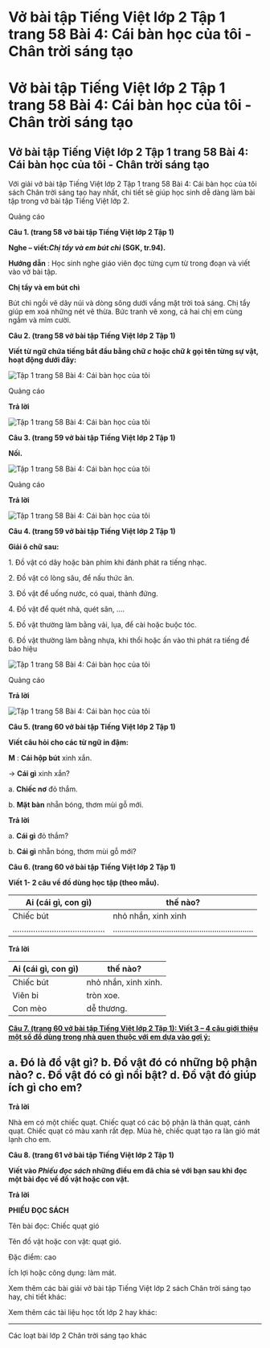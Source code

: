 # Vở bài tập Tiếng Việt lớp 2 Tập 1 trang 58 Bài 4: Cái bàn học của tôi - Chân trời sáng tạo

# Vở bài tập Tiếng Việt lớp 2 Tập 1 trang 58 Bài 4: Cái bàn học của tôi - Chân trời sáng tạo

## Vở bài tập Tiếng Việt lớp 2 Tập 1 trang 58 Bài 4: Cái bàn học của tôi - Chân trời sáng tạo

Với giải vở bài tập Tiếng Việt lớp 2 Tập 1 trang 58 Bài 4: Cái bàn học của tôi sách Chân trời sáng tạo hay nhất, chi tiết sẽ giúp học sinh dễ dàng làm bài tập trong vở bài tập Tiếng Việt lớp 2.

Quảng cáo

**Câu 1. (trang 58 vở bài tập Tiếng Việt lớp 2 Tập 1)**

**Nghe – viết:_Chị tẩy và em bút chì_ (SGK, tr.94).**

**Hướng dẫn** : Học sinh nghe giáo viên đọc từng cụm từ trong đoạn và viết vào vở bài tập.

**Chị tẩy và em bút chì**

Bút chì ngồi vẽ dãy núi và dòng sông dưới vầng mặt trời toả sáng. Chị tẩy giúp em xoá những nét vẽ thừa. Bức tranh vẽ xong, cả hai chị em cùng ngắm và mỉm cười.

**Câu 2. (trang 58 vở bài tập Tiếng Việt lớp 2 Tập 1)**

**Viết từ ngữ chứa tiếng bắt đầu bằng chữ _c_ hoặc chữ  _k_ gọi tên từng sự vật, hoạt động dưới đây:**

![Tập 1 trang 58 Bài 4: Cái bàn học của tôi](https://vietjack.com/vbt-tieng-viet-2-ct/images/bai-4-cai-ban-hoc-cua-toi.png)

Quảng cáo

**Trả lời**

![Tập 1 trang 58 Bài 4: Cái bàn học của tôi](https://vietjack.com/vbt-tieng-viet-2-ct/images/bai-4-1-cai-ban-hoc-cua-toi.png)

**Câu 3. (trang 59 vở bài tập Tiếng Việt lớp 2 Tập 1)**

**Nối.**

![Tập 1 trang 58 Bài 4: Cái bàn học của tôi](https://vietjack.com/vbt-tieng-viet-2-ct/images/bai-4-2-cai-ban-hoc-cua-toi.png)

Quảng cáo

**Trả lời**

![Tập 1 trang 58 Bài 4: Cái bàn học của tôi](https://vietjack.com/vbt-tieng-viet-2-ct/images/bai-4-3-cai-ban-hoc-cua-toi.png)

**Câu 4. (trang 59 vở bài tập Tiếng Việt lớp 2 Tập 1)**

**Giải ô chữ sau:**

1\. Đồ vật có dây hoặc bàn phím khi đánh phát ra tiếng nhạc.

2\. Đồ vật có lòng sâu, để nấu thức ăn.

3\. Đồ vật để uống nước, có quai, thành đứng.

4\. Đồ vật để quét nhà, quét sân, ....

5\. Đồ vật thường làm bằng vải, lụa, để cài hoặc buộc tóc.

6\. Đồ vật thường làm bằng nhựa, khi thổi hoặc ấn vào thì phát ra tiếng để báo hiệu

![Tập 1 trang 58 Bài 4: Cái bàn học của tôi](https://vietjack.com/vbt-tieng-viet-2-ct/images/bai-4-4-cai-ban-hoc-cua-toi.png)

Quảng cáo

**Trả lời**

![Tập 1 trang 58 Bài 4: Cái bàn học của tôi](https://vietjack.com/vbt-tieng-viet-2-ct/images/bai-4-5-cai-ban-hoc-cua-toi.png)

**Câu 5. (trang 60 vở bài tập Tiếng Việt lớp 2 Tập 1)**

**Viết câu hỏi cho các từ ngữ in đậm:**

**M** : **Cái hộp bút** xinh xắn.

-> **Cái gì** xinh xắn?

a. **Chiếc nơ** đỏ thắm.

b. **Mặt bàn** nhẵn bóng, thơm mùi gỗ mới.

**Trả lời**

a. **Cái gì** đỏ thắm?

b. **Cái gì** nhẵn bóng, thơm mùi gỗ mới?

**Câu 6. (trang 60 vở bài tập Tiếng Việt lớp 2 Tập 1)**

**Viết 1- 2 câu về đồ dùng học tập (theo mẫu).**

Ai (cái gì, con gì) |  thế nào?  
---|---  
Chiếc bút |  nhỏ nhắn, xinh xinh  
….……………………………… |  .................................................................  
  
**Trả lời**

Ai (cái gì, con gì) |  thế nào?  
---|---  
Chiếc bút |  nhỏ nhắn, xinh xinh.  
Viên bi |  tròn xoe.  
Con mèo |  dễ thương.  
  
[**Câu 7. (trang 60 vở bài tập Tiếng Việt lớp 2 Tập 1): Viết 3 – 4 câu giới thiệu một số đồ dùng trong nhà quen thuộc với em dựa vào gợi ý:**](https://vietjack.com/vbt-tieng-viet-2-ct/viet-3-4-cau-gioi-thieu-mot-so-do-dung-trong-nha-quen-thuoc-voi-em-vm.jsp)

a. Đó là đồ vật gì? b. Đồ vật đó có những bộ phận nào? c. Đồ vật đó có gì nổi bật? d. Đồ vật đó giúp ích gì cho em?  
---  
  
**Trả lời**

Nhà em có một chiếc quạt. Chiếc quạt có các bộ phận là thân quạt, cánh quạt. Chiếc quạt có màu xanh rất đẹp. Mùa hè, chiếc quạt tạo ra làn gió mát lạnh cho em.

**Câu 8. (trang 61 vở bài tập Tiếng Việt lớp 2 Tập 1)**

**Viết vào _Phiếu đọc sách_ những điều em đã chia sẻ với bạn sau khi đọc một bài đọc về đồ vật hoặc con vật.**

**Trả lời**

**PHIẾU ĐỌC SÁCH**

Tên bài đọc: Chiếc quạt gió

Tên đồ vật hoặc con vật: quạt gió.

Đặc điểm: cao 

Ích lợi hoặc công dụng: làm mát.

Xem thêm các bài giải vở bài tập Tiếng Việt lớp 2 sách Chân trời sáng tạo hay, chi tiết khác:

Xem thêm các tài liệu học tốt lớp 2 hay khác:

* * *

Các loạt bài lớp 2 Chân trời sáng tạo khác
